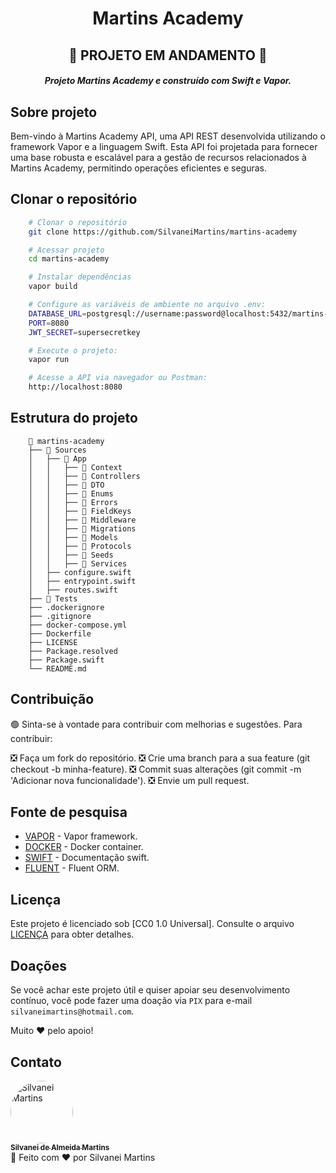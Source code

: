 <h1 align="center">
    Martins Academy
</h1>

<h2 align="center">
    🚀 PROJETO EM ANDAMENTO 🚀
</h2>

<h5 align="center">
    Projeto Martins Academy e construído com Swift e Vapor.
</h5>

## Sobre projeto

Bem-vindo à Martins Academy API, uma API REST desenvolvida utilizando o framework Vapor e a linguagem Swift. Esta API foi projetada para fornecer uma base robusta e escalável para a gestão de recursos relacionados à Martins Academy, permitindo operações eficientes e seguras.

## Clonar o repositório

```bash
    # Clonar o repositório
    git clone https://github.com/SilvaneiMartins/martins-academy

    # Acessar projeto
    cd martins-academy

    # Instalar dependências
    vapor build

    # Configure as variáveis de ambiente no arquivo .env:
    DATABASE_URL=postgresql://username:password@localhost:5432/martins-academy
    PORT=8080
    JWT_SECRET=supersecretkey

    # Execute o projeto:
    vapor run

    # Acesse a API via navegador ou Postman:
    http://localhost:8080
```

## Estrutura do projeto

```PlainText
    📂 martins-academy
    ├── 📁 Sources
    │   ├── 📁 App
    │   │   ├── 📁 Context
    │   │   ├── 📁 Controllers
    │   │   ├── 📁 DTO
    │   │   ├── 📁 Enums
    │   │   ├── 📁 Errors
    │   │   ├── 📁 FieldKeys
    │   │   ├── 📁 Middleware
    │   │   ├── 📁 Migrations
    │   │   ├── 📁 Models
    │   │   ├── 📁 Protocols
    │   │   ├── 📁 Seeds
    │   │   ├── 📁 Services
    │   ├── configure.swift
    │   ├── entrypoint.swift
    │   ├── routes.swift
    ├── 📁 Tests
    ├── .dockerignore
    ├── .gitignore
    ├── docker-compose.yml
    ├── Dockerfile
    ├── LICENSE
    ├── Package.resolved
    ├── Package.swift
    └── README.md
```

## Contribuição

🟢 Sinta-se à vontade para contribuir com melhorias e sugestões. Para contribuir:

❎ Faça um fork do repositório.
❎ Crie uma branch para a sua feature (git checkout -b minha-feature).
❎ Commit suas alterações (git commit -m 'Adicionar nova funcionalidade').
❎ Envie um pull request.

## Fonte de pesquisa

- [VAPOR](https://vapor.codes) - Vapor framework.
- [DOCKER](https://www.docker.com) - Docker container.
- [SWIFT](https://www.swift.org/documentation/) - Documentação swift.
- [FLUENT](https://docs.vapor.codes/fluent/overview/?h=fluent) - Fluent ORM.

## Licença

Este projeto é licenciado sob [CC0 1.0 Universal]. Consulte o arquivo [LICENÇA](https://github.com/SilvaneiMartins/martins-academy/blob/master/LICENSE) para obter detalhes.

## Doações

Se você achar este projeto útil e quiser apoiar seu desenvolvimento contínuo, você pode fazer uma doação via `PIX` para e-mail `silvaneimartins@hotmail.com`.

Muito ❤️ pelo apoio!

## Contato

<a href="https://github.com/SilvaneiMartins">
    <img
        style="border-radius:50%"
        src="https://github.com/SilvaneiMartins.png"
        width="100px;"
        alt="Silvanei Martins"
    />
    <br />
    <sub>
        <b>Silvanei de Almeida Martins</b>
    </sub>
</a>
     <a href="https://github.com/SilvaneiMartins" title="Silvanei martins" >
 </a>
<br />
🚀 Feito com ❤️ por Silvanei Martins
